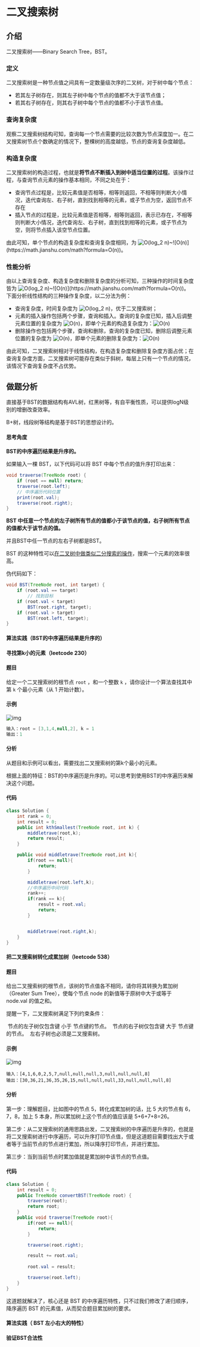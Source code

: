 # 二叉搜索树

## 介绍

二叉搜索树——Binary Search Tree，BST。

### 定义

二叉搜索树是一种节点值之间具有一定数量级次序的二叉树，对于树中每个节点：

- 若其左子树存在，则其左子树中每个节点的值都不大于该节点值；
- 若其右子树存在，则其右子树中每个节点的值都不小于该节点值。

### 查询复杂度

观察二叉搜索树结构可知，查询每一个节点需要的比较次数为节点深度加一。在二叉搜索树节点个数确定的情况下，整棵树的高度越低，节点的查询复杂度越低。

### 构造复杂度

二叉搜索树的构造过程，也就是**将节点不断插入到树中适当位置的过程**。该操作过程，与查询节点元素的操作基本相同，不同之处在于：

- 查询节点过程是，比较元素值是否相等，相等则返回，不相等则判断大小情况，迭代查询左、右子树，直到找到相等的元素，或子节点为空，返回节点不存在
- 插入节点的过程是，比较元素值是否相等，相等则返回，表示已存在，不相等则判断大小情况，迭代查询左、右子树，直到找到相等的元素，或子节点为空，则将节点插入该空节点位置。

由此可知，单个节点的构造复杂度和查询复杂度相同，为 ![O(log_2 n)](https://math.jianshu.com/math?formula=O(log_2%20n))~![O(n)](https://math.jianshu.com/math?formula=O(n))。

### 性能分析

由以上查询复杂度、构造复杂度和删除复杂度的分析可知，三种操作的时间复杂度皆为 ![O(log_2 n)](https://math.jianshu.com/math?formula=O(log_2%20n))~![O(n)](https://math.jianshu.com/math?formula=O(n))。下面分析线性结构的三种操作复杂度，以二分法为例：

- 查询复杂度，时间复杂度为 ![O(log_2 n)](https://math.jianshu.com/math?formula=O(log_2%20n))，优于二叉搜索树；
- 元素的插入操作包括两个步骤，查询和插入。查询的复杂度已知，插入后调整元素位置的复杂度为 ![O(n)](https://math.jianshu.com/math?formula=O(n))，即单个元素的构造复杂度为：![O(n)](https://math.jianshu.com/math?formula=O(n))
- 删除操作也包括两个步骤，查询和删除，查询的复杂度已知，删除后调整元素位置的复杂度为 ![O(n)](https://math.jianshu.com/math?formula=O(n))，即单个元素的删除复杂度为：![O(n)](https://math.jianshu.com/math?formula=O(n))

由此可知，二叉搜索树相对于线性结构，在构造复杂度和删除复杂度方面占优；在查询复杂度方面，二叉搜索树可能存在类似于斜树，每层上只有一个节点的情况，该情况下查询复杂度不占优势。

## 做题分析

直接基于BST的数据结构有AVL树，红黑树等，有自平衡性质，可以提供logN级别的增删改查效率。

B+树，线段树等结构是基于BST的思想设计的。

#### 思考角度

**BST的中序遍历结果是升序的。**

如果输入一棵 BST，以下代码可以将 BST 中每个节点的值升序打印出来：

```java
void traverse(TreeNode root) {
    if (root == null) return;
    traverse(root.left);
    // 中序遍历代码位置
    print(root.val);
    traverse(root.right);
}
```

**BST 中任意一个节点的左子树所有节点的值都小于该节点的值，右子树所有节点的值都大于该节点的值。**

并且BST中任一节点的左右子树都是BST。

BST 的这种特性可以<u>在二叉树中做类似二分搜索的操作</u>，搜索一个元素的效率很高。

伪代码如下：

```java
void BST(TreeNode root, int target) {
    if (root.val == target)
        // 找到目标
    if (root.val < target) 
        BST(root.right, target);
    if (root.val > target)
        BST(root.left, target);
}
```

#### 算法实践（BST的中序遍历结果是升序的）

#### 寻找第k小的元素（leetcode 230）

#### 题目

给定一个二叉搜索树的根节点 `root` ，和一个整数 `k` ，请你设计一个算法查找其中第 `k` 个最小元素（从 1 开始计数）。

#### 示例

![img](F:\git资料\Learning-summary\Picture\Leetcode\kthtree1.jpg)

```java
输入：root = [3,1,4,null,2], k = 1
输出：1
```

#### 分析

从题目和示例可以看出，需要找出二叉搜索树的第k个最小的元素。

根据上面的特征：BST的中序遍历是升序的。可以思考到使用BST的中序遍历来解决这个问题。

#### 代码

```java
class Solution {
    int rank = 0;
    int result = 0;
    public int kthSmallest(TreeNode root, int k) {
        middletrave(root,k);
        return result;
    }

    public void middletrave(TreeNode root,int k){
        if(root == null){
            return;
        }

        middletrave(root.left,k);
        //中序遍历中间代码
        rank++;
        if(rank == k){
            result = root.val;
            return;
        }


        middletrave(root.right,k);
    }
}
```

#### 把二叉搜索树转化成累加树（leetcode 538）

#### 题目

给出二叉搜索树的根节点，该树的节点值各不相同，请你将其转换为累加树（Greater Sum Tree），使每个节点 node 的新值等于原树中大于或等于 node.val 的值之和。

提醒一下，二叉搜索树满足下列约束条件：

​	节点的左子树仅包含键 小于 节点键的节点。
​	节点的右子树仅包含键 大于 节点键的节点。
​	左右子树也必须是二叉搜索树。

#### 示例

![img](https://github.com/kuangdi1992/Interview-knowledge/blob/master/Picture/Leetcodetree.png)

```
输入：[4,1,6,0,2,5,7,null,null,null,3,null,null,null,8]
输出：[30,36,21,36,35,26,15,null,null,null,33,null,null,null,8]
```

#### 分析

第一步：理解题目，比如图中的节点 5，转化成累加树的话，比 5 大的节点有 6，7，8，加上 5 本身，所以累加树上这个节点的值应该是 5+6+7+8=26。

第二步：从二叉搜索树的通用思路出发，二叉搜索树的中序遍历是升序的，也就是将二叉搜索树进行中序遍历，可以升序打印节点值，但是这道题目需要找出大于或者等于当前节点的节点进行累加，所以降序打印节点，并进行累加。

第三步：当到当前节点时累加值就是累加树中该节点的节点值。

#### 代码

```java
class Solution {
    int result = 0;
    public TreeNode convertBST(TreeNode root) {
        traverse(root);
        return root;
    }
    public void traverse(TreeNode root){
        if(root == null){
            return;
        }

        traverse(root.right);

        result += root.val;
        
        root.val = result;

        traverse(root.left);
    }
}
```

这道题就解决了，核心还是 BST 的中序遍历特性，只不过我们修改了递归顺序，降序遍历 BST 的元素值，从而契合题目累加树的要求。

#### 算法实践（ BST 左小右大的特性）

#### 验证BST合法性

